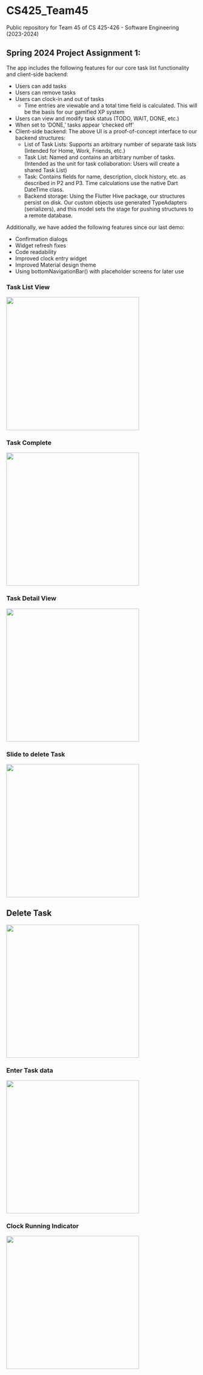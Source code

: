 # CS425_Team45
Public repository for Team 45 of CS 425-426 - Software Engineering (2023-2024)

## Spring 2024 Project Assignment 1:
The app includes the following features for our core task list functionality and client-side backend:
- Users can add tasks
- Users can remove tasks
- Users can clock-in and out of tasks
  - Time entries are viewable and a total time field is calculated. This will be the basis for our gamified XP system
- Users can view and modify task status (TODO, WAIT, DONE, etc.)
- When set to ‘DONE,’ tasks appear ‘checked off’
- Client-side backend: The above UI is a proof-of-concept interface to our backend structures:
  - List of Task Lists: Supports an arbitrary number of separate task lists (Intended for Home, Work, Friends, etc.)
  - Task List: Named and contains an arbitrary number of tasks. (Intended as the unit for task collaboration: Users will create a shared Task List)
  - Task: Contains fields for name, description, clock history, etc. as described in P2 and P3. Time calculations use the native Dart DateTime class.
  - Backend storage: Using the Flutter Hive package, our structures persist on disk. Our custom objects use generated TypeAdapters (serializers), and this model sets the stage for pushing structures to a remote database.

Additionally, we have added the following features since our last demo:
- Confirmation dialogs
- Widget refresh fixes
- Code readability
- Improved clock entry widget
- Improved Material design theme
- Using bottomNavigationBar() with placeholder screens for later use
 
### Task List View
<img src='/Prototype%20Screenshots/Screenshot_1706825324.png' width='350'>

### Task Complete
<img src='/Prototype%20Screenshots/Screenshot_1706825331.png' width='350'>

### Task Detail View
<img src='/Prototype%20Screenshots/Screenshot_1706825351.png' width='350'>

### Slide to delete Task
<img src='/Prototype%20Screenshots/Screenshot_1706825358.png' width='350'>

## Delete Task
<img src='/Prototype%20Screenshots/Screenshot_1706825385.png' width='350'>

### Enter Task data
<img src='/Prototype%20Screenshots/Screenshot_1706825365.png' width='350'>

### Clock Running Indicator
<img src='/Prototype%20Screenshots/Screenshot_1706825418.png' width='350'>
